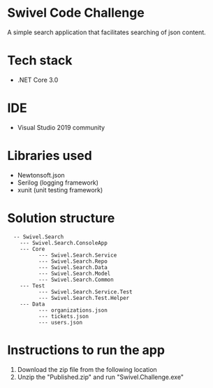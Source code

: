 # Swivel Code Challenge
A simple search application that facilitates searching of json content.

# Tech stack
* .NET Core 3.0

# IDE
* Visual Studio 2019 community 
 
# Libraries used
* Newtonsoft.json
* Serilog (logging framework)
* xunit (unit testing framework)

# Solution structure
      -- Swivel.Search
        --- Swivel.Search.ConsoleApp
        --- Core
              --- Swivel.Search.Service
              --- Swivel.Search.Repo
              --- Swivel.Search.Data
              --- Swivel.Search.Model
              --- Swivel.Search.Common
        --- Test
              --- Swivel.Search.Service.Test
              --- Swivel.Search.Test.Helper
        --- Data
              --- organizations.json
              --- tickets.json
              --- users.json
              
# Instructions to run the app
1. Download the zip file from the following location
2. Unzip the "Published.zip" and run "Swivel.Challenge.exe"
